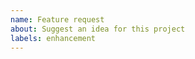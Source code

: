```yaml
---
name: Feature request
about: Suggest an idea for this project
labels: enhancement
---
```

<!-- Please read our Rules of Conduct: https://opensource.microsoft.com/codeofconduct/ -->
<!-- Please search existing issues to avoid creating duplicates. -->

<!-- Describe the feature you'd like. -->
